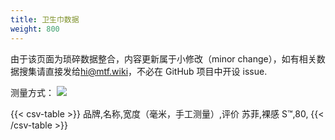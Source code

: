 ```yaml
---
title: 卫生巾数据
weight: 800
---
```


由于该页面为琐碎数据整合，内容更新属于小修改（minor change），如有相关数据搜集请直接发给<hi@mtf.wiki>，不必在 GitHub 项目中开设 issue.

测量方式：
![](/images/srs/pad_example.jpg)

{{< csv-table >}}
品牌,名称,宽度（毫米，手工测量）,评价
苏菲,裸感 S&trade;,80,
{{< /csv-table >}}
